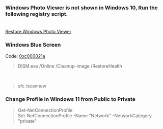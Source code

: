 ### Windows Photo Viewer is not shown in Windows 10, Run the following registry script.</br></br>
[Restore Windows Photo Viewer](https://www.tenforums.com/tutorials/14312-restore-windows-photo-viewer-windows-10-a.html)</br>

### Windows Blue Screen</br>
Code: [0xc000021a](https://geekflare.com/resolve-0xc000021a-error)</br>
> DISM.exe /Online /Cleanup-image /RestoreHealth</br>

</br>

> sfc /scannow </br>

### Change Profile in Windows 11 from Public to Private </br>

> Get-NetConnectionProfile </br>
> Set-NetConnectionProfile -Name "Network" -NetworkCategory "private" </br>

